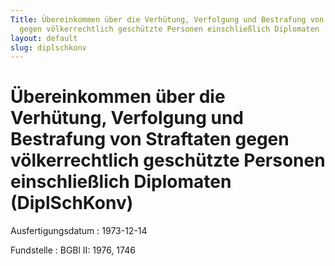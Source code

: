 ```yaml
---
Title: Übereinkommen über die Verhütung, Verfolgung und Bestrafung von Straftaten
  gegen völkerrechtlich geschützte Personen einschließlich Diplomaten
layout: default
slug: diplschkonv
---
```


# Übereinkommen über die Verhütung, Verfolgung und Bestrafung von Straftaten gegen völkerrechtlich geschützte Personen einschließlich Diplomaten (DiplSchKonv)

Ausfertigungsdatum
:   1973-12-14

Fundstelle
:   BGBl II: 1976, 1746

